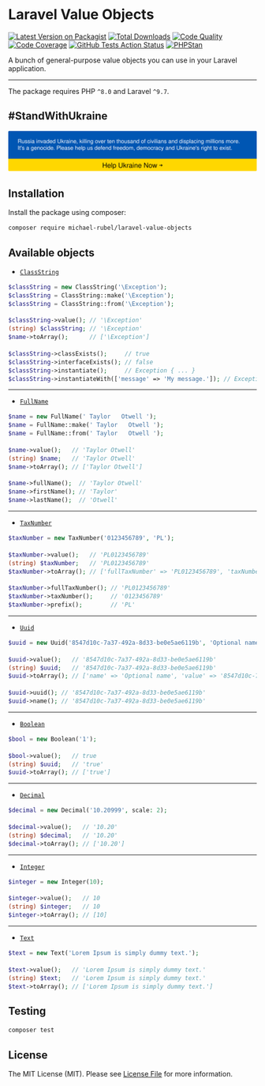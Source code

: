 # Laravel Value Objects
[![Latest Version on Packagist](https://img.shields.io/packagist/v/michael-rubel/laravel-value-objects.svg?style=flat-square&logo=packagist)](https://packagist.org/packages/michael-rubel/laravel-value-objects)
[![Total Downloads](https://img.shields.io/packagist/dt/michael-rubel/laravel-value-objects.svg?style=flat-square&logo=packagist)](https://packagist.org/packages/michael-rubel/laravel-value-objects)
[![Code Quality](https://img.shields.io/scrutinizer/quality/g/michael-rubel/laravel-value-objects.svg?style=flat-square&logo=scrutinizer)](https://scrutinizer-ci.com/g/michael-rubel/laravel-value-objects/?branch=main)
[![Code Coverage](https://img.shields.io/scrutinizer/coverage/g/michael-rubel/laravel-value-objects.svg?style=flat-square&logo=scrutinizer)](https://scrutinizer-ci.com/g/michael-rubel/laravel-value-objects/?branch=main)
[![GitHub Tests Action Status](https://img.shields.io/github/workflow/status/michael-rubel/laravel-value-objects/run-tests/main?style=flat-square&label=tests&logo=github)](https://github.com/michael-rubel/laravel-value-objects/actions)
[![PHPStan](https://img.shields.io/github/workflow/status/michael-rubel/laravel-value-objects/phpstan/main?style=flat-square&label=larastan&logo=laravel)](https://github.com/michael-rubel/laravel-value-objects/actions)

A bunch of general-purpose value objects you can use in your Laravel application.

---

The package requires PHP `^8.0` and Laravel `^9.7`.

## #StandWithUkraine
[![SWUbanner](https://raw.githubusercontent.com/vshymanskyy/StandWithUkraine/main/banner2-direct.svg)](https://github.com/vshymanskyy/StandWithUkraine/blob/main/docs/README.md)

## Installation
Install the package using composer:
```bash
composer require michael-rubel/laravel-value-objects
```

## Available objects
- [`ClassString`](https://github.com/michael-rubel/laravel-value-objects/blob/main/src/Collection/Complex/ClassString.php)

```php
$classString = new ClassString('\Exception');
$classString = ClassString::make('\Exception');
$classString = ClassString::from('\Exception');

$classString->value(); // '\Exception'
(string) $classString; // '\Exception'
$name->toArray();      // ['\Exception']

$classString->classExists();     // true
$classString->interfaceExists(); // false
$classString->instantiate();     // Exception { ... }
$classString->instantiateWith(['message' => 'My message.']); // Exception { #message: "test" ... }
```

---

- [`FullName`](https://github.com/michael-rubel/laravel-value-objects/blob/main/src/Collection/Complex/FullName.php)

```php
$name = new FullName(' Taylor   Otwell ');
$name = FullName::make(' Taylor   Otwell ');
$name = FullName::from(' Taylor   Otwell ');

$name->value();   // 'Taylor Otwell'
(string) $name;   // 'Taylor Otwell'
$name->toArray(); // ['Taylor Otwell']

$name->fullName();  // 'Taylor Otwell'
$name->firstName(); // 'Taylor'
$name->lastName();  // 'Otwell'
```

---

- [`TaxNumber`](https://github.com/michael-rubel/laravel-value-objects/blob/main/src/Collection/Complex/TaxNumber.php)

```php
$taxNumber = new TaxNumber('0123456789', 'PL');

$taxNumber->value();   // 'PL0123456789'
(string) $taxNumber;   // 'PL0123456789'
$taxNumber->toArray(); // ['fullTaxNumber' => 'PL0123456789', 'taxNumber' => '0123456789', 'prefix' => 'PL']

$taxNumber->fullTaxNumber(); // 'PL0123456789'
$taxNumber->taxNumber();     // '0123456789'
$taxNumber->prefix();        // 'PL'
```

---

- [`Uuid`](https://github.com/michael-rubel/laravel-value-objects/blob/main/src/Collection/Complex/Uuid.php)

```php
$uuid = new Uuid('8547d10c-7a37-492a-8d33-be0e5ae6119b', 'Optional name');

$uuid->value();   // '8547d10c-7a37-492a-8d33-be0e5ae6119b'
(string) $uuid;   // '8547d10c-7a37-492a-8d33-be0e5ae6119b'
$uuid->toArray(); // ['name' => 'Optional name', 'value' => '8547d10c-7a37-492a-8d33-be0e5ae6119b']

$uuid->uuid(); // '8547d10c-7a37-492a-8d33-be0e5ae6119b'
$uuid->name(); // '8547d10c-7a37-492a-8d33-be0e5ae6119b'
```

---

- [`Boolean`](https://github.com/michael-rubel/laravel-value-objects/blob/main/src/Collection/Primitive/Boolean.php)

```php
$bool = new Boolean('1');

$bool->value();   // true
(string) $uuid;   // 'true'
$uuid->toArray(); // ['true']
```

---

- [`Decimal`](https://github.com/michael-rubel/laravel-value-objects/blob/main/src/Collection/Primitive/Decimal.php)

```php
$decimal = new Decimal('10.20999', scale: 2);

$decimal->value();   // '10.20'
(string) $decimal;   // '10.20'
$decimal->toArray(); // ['10.20']
```

---

- [`Integer`](https://github.com/michael-rubel/laravel-value-objects/blob/main/src/Collection/Primitive/Integer.php)

```php
$integer = new Integer(10);

$integer->value();   // 10
(string) $integer;   // 10
$integer->toArray(); // [10]
```

---

- [`Text`](https://github.com/michael-rubel/laravel-value-objects/blob/main/src/Collection/Primitive/Text.php)

```php
$text = new Text('Lorem Ipsum is simply dummy text.');

$text->value();   // 'Lorem Ipsum is simply dummy text.'
(string) $text;   // 'Lorem Ipsum is simply dummy text.'
$text->toArray(); // ['Lorem Ipsum is simply dummy text.']
```

## Testing
```bash
composer test
```

## License
The MIT License (MIT). Please see [License File](LICENSE.md) for more information.

